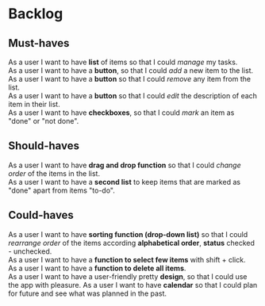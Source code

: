 # Backlog

## Must-haves

As a user I want to have **list** of items so that I could _manage_ my tasks.  
As a user I want to have a **button**, so that I could _add_ a new item to the list.  
As a user I want to have a **button** so that I could _remove_ any item from the list.  
As a user I want to have a **button** so that I could _edit_ the description of each item in their list.  
As a user I want to have **checkboxes**, so that I could _mark_ an item as "done" or "not done".

## Should-haves

As a user I want to have **drag and drop function** so that I could _change order_ of the items in the list.  
As a user I want to have a **second list** to keep items that are marked as "done" apart from items "to-do".

## Could-haves

As a user I want to have **sorting function (drop-down list)** so that I could _rearrange order_ of the items according **alphabetical order**, **status** checked - unchecked.  
As a user I want to have a **function to select few items** with shift + click.  
As a user I want to have a **function to delete all items**.  
As a user I want to have a user-friendly pretty **design**, so that I could use the app with pleasure.
As a user I want to have **calendar** so that I could plan for future and see what was planned in the past.
